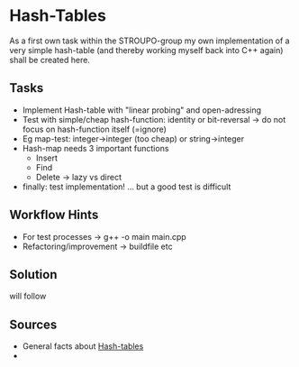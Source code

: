 # Hash-Tables
As a first own task within the STROUPO-group my own implementation of a very simple hash-table (and thereby working myself back into C++ again) shall be created here. 

## Tasks 
*   Implement Hash-table with "linear probing" and open-adressing 
*   Test with simple/cheap hash-function: identity or bit-reversal -> do not focus on hash-function itself (=ignore)
*   Eg map-test: integer->integer (too cheap) or string->integer 
*   Hash-map needs 3 important functions
    *   Insert 
    *   Find 
    *   Delete -> lazy vs direct 
*   finally: test implementation! ... but a good test is difficult 

## Workflow Hints
*   For test processes -> g++ -o main main.cpp 
*   Refactoring/improvement -> buildfile etc 

## Solution
will follow

## Sources
*   General facts about [Hash-tables](https://en.wikipedia.org/wiki/Hash_table)
*   
